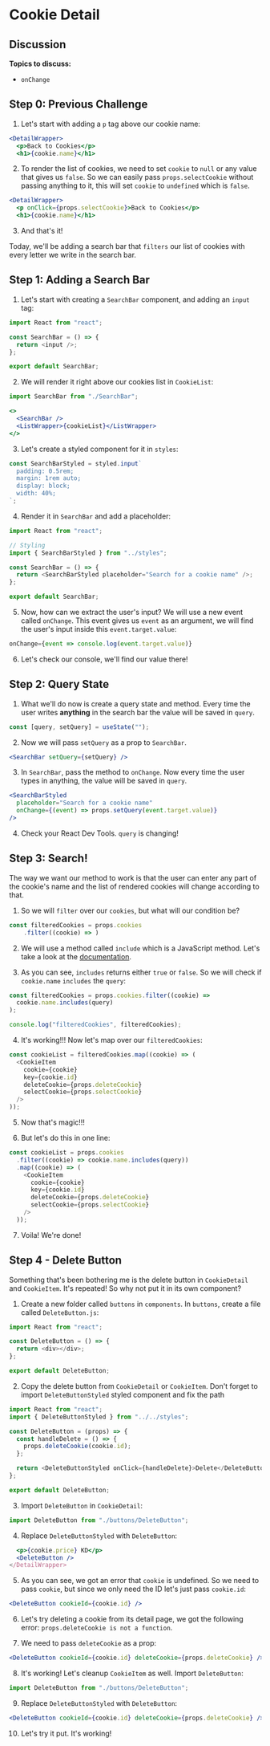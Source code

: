 # Cookie Detail

## Discussion

**Topics to discuss:**

- `onChange`

## Step 0: Previous Challenge

1. Let's start with adding a `p` tag above our cookie name:

```jsx
<DetailWrapper>
  <p>Back to Cookies</p>
  <h1>{cookie.name}</h1>
```

2. To render the list of cookies, we need to set `cookie` to `null` or any value that gives us `false`. So we can easily pass `props.selectCookie` without passing anything to it, this will set `cookie` to `undefined` which is `false`.

```jsx
<DetailWrapper>
  <p onClick={props.selectCookie}>Back to Cookies</p>
  <h1>{cookie.name}</h1>
```

3. And that's it!

Today, we'll be adding a search bar that `filters` our list of cookies with every letter we write in the search bar.

## Step 1: Adding a Search Bar

1. Let's start with creating a `SearchBar` component, and adding an `input` tag:

```javascript
import React from "react";

const SearchBar = () => {
  return <input />;
};

export default SearchBar;
```

2. We will render it right above our cookies list in `CookieList`:

```javascript
import SearchBar from "./SearchBar";
```

```jsx
<>
  <SearchBar />
  <ListWrapper>{cookieList}</ListWrapper>
</>
```

3. Let's create a styled component for it in `styles`:

```javascript
const SearchBarStyled = styled.input`
  padding: 0.5rem;
  margin: 1rem auto;
  display: block;
  width: 40%;
`;
```

4. Render it in `SearchBar` and add a placeholder:

```javascript
import React from "react";

// Styling
import { SearchBarStyled } from "../styles";

const SearchBar = () => {
  return <SearchBarStyled placeholder="Search for a cookie name" />;
};

export default SearchBar;
```

5. Now, how can we extract the user's input? We will use a new event called `onChange`. This event gives us `event` as an argument, we will find the user's input inside this `event.target.value`:

```javascript
onChange={event => console.log(event.target.value)}
```

6. Let's check our console, we'll find our value there!

## Step 2: Query State

1. What we'll do now is create a query state and method. Every time the user writes **anything** in the search bar the value will be saved in `query`.

```javascript
const [query, setQuery] = useState("");
```

2. Now we will pass `setQuery` as a prop to `SearchBar`.

```jsx
<SearchBar setQuery={setQuery} />
```

3. In `SearchBar`, pass the method to `onChange`. Now every time the user types in anything, the value will be saved in `query`.

```jsx
<SearchBarStyled
  placeholder="Search for a cookie name"
  onChange={(event) => props.setQuery(event.target.value)}
/>
```

4. Check your React Dev Tools. `query` is changing!

## Step 3: Search!

The way we want our method to work is that the user can enter any part of the cookie's name and the list of rendered cookies will change according to that.

1. So we will `filter` over our `cookies`, but what will our condition be?

```javascript
const filteredCookies = props.cookies
    .filter((cookie) => )
```

2. We will use a method called `include` which is a JavaScript method. Let's take a look at the [documentation](https://developer.mozilla.org/en-US/docs/Web/JavaScript/Reference/Global_Objects/Array/includes).

3. As you can see, `includes` returns either `true` or `false`. So we will check if `cookie.name` `includes` the `query`:

```javascript
const filteredCookies = props.cookies.filter((cookie) =>
  cookie.name.includes(query)
);

console.log("filteredCookies", filteredCookies);
```

4. It's working!!! Now let's map over our `filteredCookies`:

```javascript
const cookieList = filteredCookies.map((cookie) => (
  <CookieItem
    cookie={cookie}
    key={cookie.id}
    deleteCookie={props.deleteCookie}
    selectCookie={props.selectCookie}
  />
));
```

5. Now that's magic!!!

6. But let's do this in one line:

```javascript
const cookieList = props.cookies
  .filter((cookie) => cookie.name.includes(query))
  .map((cookie) => (
    <CookieItem
      cookie={cookie}
      key={cookie.id}
      deleteCookie={props.deleteCookie}
      selectCookie={props.selectCookie}
    />
  ));
```

7. Voila! We're done!

## Step 4 - Delete Button

Something that's been bothering me is the delete button in `CookieDetail` and `CookieItem`. It's repeated! So why not put it in its own component?

1. Create a new folder called `buttons` in `components`. In `buttons`, create a file called `DeleteButton.js`:

```javascript
import React from "react";

const DeleteButton = () => {
  return <div></div>;
};

export default DeleteButton;
```

2. Copy the delete button from `CookieDetail` or `CookieItem`. Don't forget to import `DeleteButtonStyled` styled component and fix the path

```javascript
import React from "react";
import { DeleteButtonStyled } from "../../styles";

const DeleteButton = (props) => {
  const handleDelete = () => {
    props.deleteCookie(cookie.id);
  };

  return <DeleteButtonStyled onClick={handleDelete}>Delete</DeleteButtonStyled>;
};

export default DeleteButton;
```

3. Import `DeleteButton` in `CookieDetail`:

```javascript
import DeleteButton from "./buttons/DeleteButton";
```

4. Replace `DeleteButtonStyled` with `DeleteButton`:

```jsx
  <p>{cookie.price} KD</p>
  <DeleteButton />
</DetailWrapper>
```

5. As you can see, we got an error that `cookie` is undefined. So we need to pass `cookie`, but since we only need the ID let's just pass `cookie.id`:

```jsx
<DeleteButton cookieId={cookie.id} />
```

6. Let's try deleting a cookie from its detail page, we got the following error: `props.deleteCookie is not a function`.

7. We need to pass `deleteCookie` as a prop:

```jsx
<DeleteButton cookieId={cookie.id} deleteCookie={props.deleteCookie} />
```

8. It's working! Let's cleanup `CookieItem` as well. Import `DeleteButton`:

```javascript
import DeleteButton from "./buttons/DeleteButton";
```

9. Replace `DeleteButtonStyled` with `DeleteButton`:

```jsx
<DeleteButton cookieId={cookie.id} deleteCookie={props.deleteCookie} />
```

10. Let's try it put. It's working!
